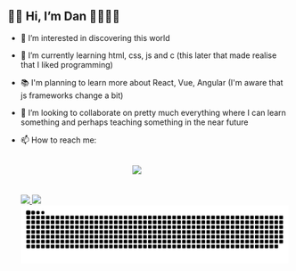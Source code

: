 ## 👋🏾 Hi, I’m Dan 🏳️‍⚧️🏳️‍🌈

- 👀 I’m interested in discovering this world
- 🌱 I’m currently learning html, css, js and c (this later that made realise that I liked programming)
- 📚 I'm planning to learn more about React, Vue, Angular (I'm aware that js frameworks change a bit)
- 💞️ I’m looking to collaborate on pretty much everything where I can learn something and perhaps teaching something in the near future
- 📫 How to reach me: 
    <br><br>
    
    <div style="margin-left: 200px;">
        <a href="https://www.linkedin.com/in/dan-vi-790252218" target="_blank"><img src="https://img.shields.io/badge/-LinkedIn-%230077B5?style=for-the-badge&logo=linkedin&logoColor=white" target="_blank"></a>
    </div>
    <br><br>
     <div>
      <a href="https://github.com/dand-e">
      <img height="180em" src="https://github-readme-stats.vercel.app/api?username=dand-e&show_icons=true&theme=dark&include_all_commits=true&count_private=true"/>
      <img height="180em" src="https://github-readme-stats.vercel.app/api/top-langs/?username=dand-e&layout=compact&langs_count=7&theme=dark"/>
    </div>
    
    <img src="https://github.com/dand-e/dand-e/blob/main/github-contribution-grid-snake.svg">
 <!---
dand-e/dand-e is a ✨ special ✨ repository because its `README.md` (this file) appears on your GitHub profile.
You can click the Preview link to take a look at your changes.
--->
